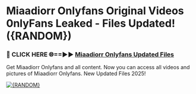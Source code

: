 # Miaadiorr Onlyfans Original Videos 0nlyFans Leaked - Files Updated! ({RANDOM})

<h3>🔴 CLICK HERE 🌐==►► <a href="https://betterlinks.top/A2PfLJ" rel="nofollow">Miaadiorr Onlyfans Updated Files</a></h3>

Get Miaadiorr Onlyfans and all content. Now you can access all videos and pictures of Miaadiorr Onlyfans. New Updated Files 2025!

[![{RANDOM}](https://i.imgur.com/ppqm5kG.gif)](https://betterlinks.top/A2PfLJ)